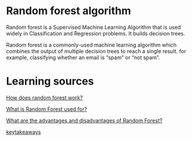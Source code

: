 
# Random forest algorithm

Random forest is a Supervised Machine Learning Algorithm that is used widely in Classification and Regression problems. It builds decision trees.


Random forest is a commonly-used machine learning algorithm which combines the output of multiple decision trees to reach a single result. 
for example, classifying whether an email is “spam” or “not spam”.

# Learning sources

[How does random forest work?](https://careerfoundry.com/en/blog/data-analytics/what-is-random-forest/#how-does-the-random-forest-algorithm-work)


[What is Random Forest used for?](https://careerfoundry.com/en/blog/data-analytics/what-is-random-forest/#what-is-random-forest-used-for)

[What are the advantages and disadvantages of Random Forest?](http://theprofessionalspoint.blogspot.com/2019/02/advantages-and-disadvantages-of-random.html)

[keytakeaways](https://careerfoundry.com/en/blog/data-analytics/what-is-random-forest/#key-takeaways)

